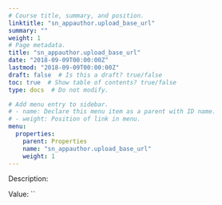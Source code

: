 ```yaml
---
# Course title, summary, and position.
linktitle: "sn_appauthor.upload_base_url"
summary: ""
weight: 1
# Page metadata.
title: "sn_appauthor.upload_base_url"
date: "2018-09-09T00:00:00Z"
lastmod: "2018-09-09T00:00:00Z"
draft: false  # Is this a draft? true/false
toc: true  # Show table of contents? true/false
type: docs  # Do not modify.

# Add menu entry to sidebar.
# - name: Declare this menu item as a parent with ID name.
# - weight: Position of link in menu.
menu:
  properties:
    parent: Properties
    name: "sn_appauthor.upload_base_url"
    weight: 1
---
```


Description: 


Value: ``